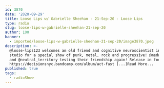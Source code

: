 ```yaml
---
id: 3870
date: '2020-09-29'
title: Loose Lips w/ Gabrielle Sheehan - 21-Sep-20 - Loose Lips
type: radio
slug: loose-lips-w-gabrielle-sheehan-21-sep-20
author: 100
banner:
  - imported/loose-lips-w-gabrielle-sheehan-21-sep-20/image3870.jpeg
description: >-
  @loose-lips123 welcomes an old friend and cognitive neuroscientist into the
  studio for a special show of punk, metal, rock and progressive! @medallionman
  and @neutral_territory testing their friendship again! Release in focus =
  https://decisionsnyc.bandcamp.com/album/act-fast [...]Read More...
published: true
tags:
  - radioShow
---
```

